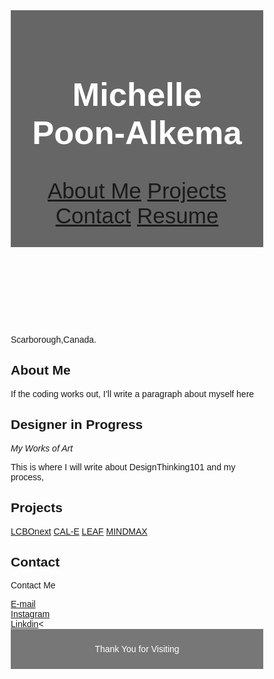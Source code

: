<html lang="en">
<head>
<title>CSS Template</title>
<meta charset="utf-8">
<meta name="viewport" content="width=device-width, initial-scale=1">
<style>
* {
  box-sizing: border-box;
}
body {
  font-family: Arial, Helvetica, sans-serif;
}
header {
  background-color: #666;
  padding: 30px;
  text-align: center;
  font-size: 35px;
  color: white;
}
article {
  float: left;
  padding: 20px;
  width: 70%;
  background-color: #f1f1f1;
  height: 300px;
  }
footer {
  background-color: #777;
  padding: 10px;
  text-align: center;
  color: white;
}
@media (max-width: 600px) {
  nav, article {
    width: 100%;
    height: auto;
  }
}
</style>
</head>
<!--Rect ends here-->
<header>
	<h2>Michelle Poon-Alkema</h2>
    <nav class="w3-button w3-white">
	    <a href="#michelle" class="w3-button w3-bar-item">About Me</a>
	    <a href="#projects" class="w3-button w3-bar-item">Projects</a>
	    <a href="#contact" class="w3-button w3-bar-item">Contact</a>
	    <a href="https://github.com/MichellePoonAlkema/myportfolio/blob/master/cv.pdf" class="w3-button w3-bar-item">Resume</a>
    </nav>
</header>
	<body>
	  <p>Scarborough,Canada.</p>
	  <h2>About Me</h2>
	  <p>If the coding works out, I’ll write a paragraph about myself here</p>
	<section class="w3-container w3-center" style="max-width:600px">
	<h2 class="w3-wide">Designer in Progress</h2>
	<p class="w3-opacity"><i>My Works of Art</i></p>
	<p class="w3-justify">This is where I will write about DesignThinking101 and my process,</p>
	 <h2>Projects</h2>
		<a href=“#”>LCBOnext</a> <a href=“#”>CAL-E</a> <a href=“#”>LEAF</a> <a href=“#”>MINDMAX</a>
	  <h2>Contact</h2>
		<p class="w3-medium">Contact Me 
		<div><a href="michellepoon56@gmail.com">E-mail</a></div>
		<div><a href="https://www.instagram.com/ml.spoon/">Instagram</a></div>	
		<div><a href=“https://www.linkedin.com/in/michelle-alkema-76196611b/”>Linkdin</a><</div>
<footer>
  <p>Thank You for Visiting</p>
</footer>

</body>
</html>

